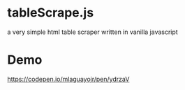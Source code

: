 # tableScrape.js
a very simple html table scraper written in vanilla javascript

# Demo
https://codepen.io/mlaguayojr/pen/ydrzaV
